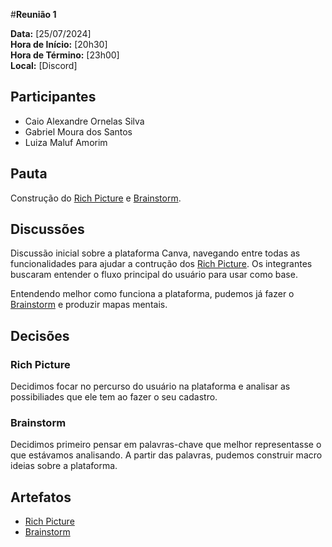 #__Reunião 1__

**Data:** [25/07/2024]<br />
**Hora de Início:** [20h30]<br />
**Hora de Término:** [23h00]<br />
**Local:** [Discord]<br />

## Participantes

- Caio Alexandre Ornelas Silva
- Gabriel Moura dos Santos
- Luiza Maluf Amorim

## Pauta

Construção do [Rich Picture](../pre-rastreabilidade/rich_picture.md) e
[Brainstorm](../elicitacao/brainstorming.md).

## Discussões

Discussão inicial sobre a plataforma Canva, navegando entre todas as
funcionalidades para ajudar a contrução dos
[Rich Picture](../pre-rastreabilidade/rich_picture.md). Os integrantes buscaram
entender o fluxo principal do usuário para usar como base.

Entendendo melhor como funciona a plataforma, pudemos já fazer o
[Brainstorm](../elicitacao/brainstorming.md) e produzir mapas mentais.

## Decisões

### Rich Picture

Decidimos focar no percurso do usuário na plataforma e analisar as possibiliades
que ele tem ao fazer o seu cadastro.

### Brainstorm

Decidimos primeiro pensar em palavras-chave que melhor representasse o que
estávamos analisando. A partir das palavras, pudemos construir macro ideias
sobre a plataforma.


## Artefatos 

* [Rich Picture](../pre-rastreabilidade/rich_picture.md)
* [Brainstorm](../elicitacao/brainstorming.md)
